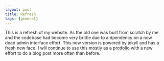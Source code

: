 ```yaml
---
layout: post
title: Refresh
tags: [general]
---
```


This is a refresh of my website. As the old one was built from scratch by me and the codebase had become very brittle due to a dpendency on a now dead admin interface effort. This new version is powered by jekyll and has a fresh new face. I will continue to use this mostly as a [protfolio](http://www.camelcased.com/portfolio) with a new effort to do a blog post more often than before.

